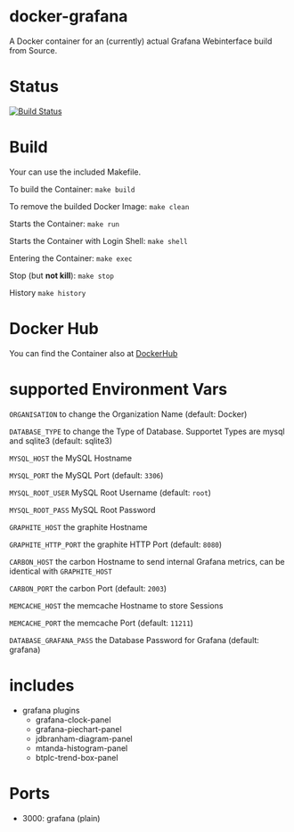 docker-grafana
==============

A Docker container for an (currently) actual Grafana Webinterface build from Source.


# Status

[![Build Status](https://travis-ci.org/bodsch/docker-grafana.svg?branch=1704-01)](https://travis-ci.org/bodsch/docker-grafana)


# Build

Your can use the included Makefile.

To build the Container: `make build`

To remove the builded Docker Image: `make clean`

Starts the Container: `make run`

Starts the Container with Login Shell: `make shell`

Entering the Container: `make exec`

Stop (but **not kill**): `make stop`

History `make history`


# Docker Hub

You can find the Container also at  [DockerHub](https://hub.docker.com/r/bodsch/docker-grafana/)


# supported Environment Vars

`ORGANISATION` to change the Organization Name (default: Docker)

`DATABASE_TYPE` to change the Type of Database. Supportet Types are mysql and sqlite3 (default: sqlite3)

`MYSQL_HOST` the MySQL Hostname

`MYSQL_PORT` the MySQL Port (default: `3306`)

`MYSQL_ROOT_USER` MySQL Root Username (default: `root`)

`MYSQL_ROOT_PASS` MySQL Root Password

`GRAPHITE_HOST` the graphite Hostname

`GRAPHITE_HTTP_PORT` the graphite HTTP Port (default: `8080`)

`CARBON_HOST` the carbon Hostname to send internal Grafana metrics, can be identical with `GRAPHITE_HOST`

`CARBON_PORT` the carbon Port (default: `2003`)

`MEMCACHE_HOST` the memcache Hostname to store Sessions

`MEMCACHE_PORT` the memcache Port (default: `11211`)

`DATABASE_GRAFANA_PASS` the Database Password for Grafana (default: grafana)


# includes

 - grafana plugins
     * grafana-clock-panel
     * grafana-piechart-panel
     * jdbranham-diagram-panel
     * mtanda-histogram-panel
     * btplc-trend-box-panel


# Ports
 - 3000: grafana (plain)
